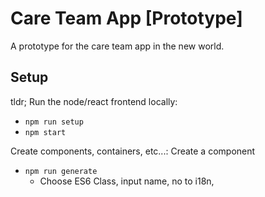 # Care Team App [Prototype]

A prototype for the care team app in the new world.

## Setup

tldr; Run the node/react frontend locally:
- `npm run setup`
- `npm start`


Create components, containers, etc...:
Create a component
- `npm run generate`
  - Choose ES6 Class, input name, no to i18n,
